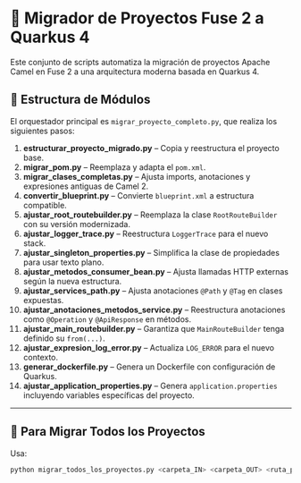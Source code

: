 # 🔁 Migrador de Proyectos Fuse 2 a Quarkus 4

Este conjunto de scripts automatiza la migración de proyectos Apache Camel en Fuse 2 a una arquitectura moderna basada en Quarkus 4.

## 🧱 Estructura de Módulos

El orquestador principal es `migrar_proyecto_completo.py`, que realiza los siguientes pasos:

1. **estructurar_proyecto_migrado.py** – Copia y reestructura el proyecto base.
2. **migrar_pom.py** – Reemplaza y adapta el `pom.xml`.
3. **migrar_clases_completas.py** – Ajusta imports, anotaciones y expresiones antiguas de Camel 2.
4. **convertir_blueprint.py** – Convierte `blueprint.xml` a estructura compatible.
5. **ajustar_root_routebuilder.py** – Reemplaza la clase `RootRouteBuilder` con su versión modernizada.
6. **ajustar_logger_trace.py** – Reestructura `LoggerTrace` para el nuevo stack.
7. **ajustar_singleton_properties.py** – Simplifica la clase de propiedades para usar texto plano.
8. **ajustar_metodos_consumer_bean.py** – Ajusta llamadas HTTP externas según la nueva estructura.
9. **ajustar_services_path.py** – Ajusta anotaciones `@Path` y `@Tag` en clases expuestas.
10. **ajustar_anotaciones_metodos_service.py** – Reestructura anotaciones como `@Operation` y `@ApiResponse` en métodos.
11. **ajustar_main_routebuilder.py** – Garantiza que `MainRouteBuilder` tenga definido su `from(...)`.
12. **ajustar_expresion_log_error.py** – Actualiza `LOG_ERROR` para el nuevo contexto.
13. **generar_dockerfile.py** – Genera un Dockerfile con configuración de Quarkus.
14. **ajustar_application_properties.py** – Genera `application.properties` incluyendo variables específicas del proyecto.

---

## 📁 Para Migrar Todos los Proyectos

Usa:

```bash
python migrar_todos_los_proyectos.py <carpeta_IN> <carpeta_OUT> <ruta_pom_template.xml> <ruta_application-global.properties>

